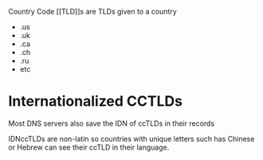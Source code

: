 Country Code [[TLD]]s are TLDs given to a country

- .us
- .uk
- .ca
- .ch
- .ru
- etc

# Internationalized CCTLDs
Most DNS servers also save the IDN of ccTLDs in their records

IDNccTLDs are non-latin so countries with unique letters such has Chinese or Hebrew can see their ccTLD in their language.